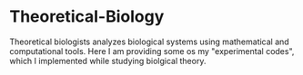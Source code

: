 # Theoretical-Biology

Theoretical biologists analyzes biological systems using mathematical and computational tools. Here I am providing some os my "experimental codes", which I implemented while studying biolgical theory.
